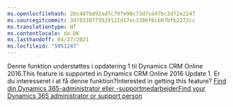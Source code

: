 ```yaml
---
ms.openlocfilehash: 2bc407bd92ad7c79fe90c73d7cd47bc3d72e2247
ms.sourcegitcommit: 3d78338773929121d17ec3386f6cb67bfb2272cc
ms.translationtype: HT
ms.contentlocale: da-DK
ms.lasthandoff: 04/27/2021
ms.locfileid: "5951247"
---
```

<span data-ttu-id="4aa74-101">Denne funktion understøttes i opdatering 1 til Dynamics CRM Online 2016.</span><span class="sxs-lookup"><span data-stu-id="4aa74-101">This feature is supported in Dynamics CRM Online 2016 Update 1.</span></span> <span data-ttu-id="4aa74-102">Er du interesseret i at få denne funktion?</span><span class="sxs-lookup"><span data-stu-id="4aa74-102">Interested in getting this feature?</span></span> [<span data-ttu-id="4aa74-103">Find din Dynamics 365-administrator eller -supportmedarbejder</span><span class="sxs-lookup"><span data-stu-id="4aa74-103">Find your Dynamics 365 administrator or support person</span></span>](/dynamics365/customerengagement/on-premises/basics/find-administrator-support)